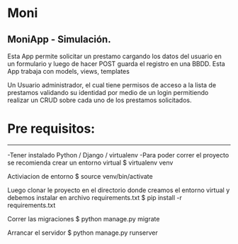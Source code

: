 # Moni


MoniApp - Simulación. 
-------------------------------------------------------------------

Esta App  permite solicitar un prestamo cargando los datos del usuario en un formulario y luego 
de hacer POST  guarda el registro en una BBDD. Esta App trabaja con models, views, templates

Un Usuario administrador, el cual tiene  permisos de acceso a la lista de prestamos validando
su identidad por medio de un login permitiendo
realizar un CRUD sobre cada uno de los prestamos solicitados.

# Pre requisitos: 
------------------------------------
-Tener instalado Python / Django / virtualenv
-Para poder correr el proyecto se recomienda crear un entorno virtual
$ virtualenv venv

Activiacion de entorno 
$ source venv/bin/activate

Luego clonar le proyecto en el directorio donde creamos el entorno virtual y debemos instalar en archivo requirements.txt
$ pip install -r requirements.txt

Correr las migraciones 
$ python manage.py migrate

Arrancar el servidor 
$ python manage.py runserver
